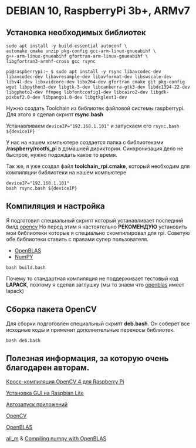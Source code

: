 # DEBIAN 10, RaspberryPi 3b+, ARMv7

## Установка необходимых библиотек

```
sudo apt install -y build-essential autoconf \
automake cmake unzip pkg-config gcc-arm-linux-gnueabihf \
g++-arm-linux-gnueabihf gfortran-arm-linux-gnueabihf \
libgfortran3-armhf-cross gcc rsync
```

```
pi@raspberrypi:~ $ sudo apt install -y rsync libavcodec-dev libavcodec-dev libavresample-dev libavformat-dev libswscale-dev libv4l-dev libxvidcore-dev libx264-dev gfortran cmake git pkg-config wget libpython3-dev libgtk-3-dev libcanberra-gtk3-dev libdc1394-22-dev libgphoto2-dev ffmpeg libfontconfig1-dev libcairo2-dev libgdk-pixbuf2.0-dev libpango1.0-dev libgtkglext1-dev
```

Нужно создать Toolchain из библиотек файловой системы raspberrypi. Для этого я сделал скрипт **rsync.bash**

Устанавливаем ```deviceIP="192.168.1.101"``` и запускаем его ```rsync.bash ${deviceIP}```

У нас на нашем компьютере создается папка с библиотеками **/raspberry/rootfs_pi** в домашней дириктории. Синхронизация дело не быстрое, нужно подождать какое то время.

Так же, я уже создал файл **toolchain_rpi.cmake**, который необходим для компиляции библиотеки на нашем компьютере

```
deviceIP="192.168.1.101"
bash rsync.bash ${deviceIP}
```


## Компиляция и настройка

Я подготовил специальный скрипт который устанавливает последний билд [opencv](https://github.com/opencv/opencv)
Но перед этим я настоятельно **РЕКОМЕНДУЮ** установить мои библиотеки которые я специально скомпилировал для rpi.
Советую обе библиотеки ставить с правами супер пользователя. 

- [OpenBLAS](https://github.com/MiXaiLL76/OpenBLAS_IOT)
- [NumPY](https://github.com/MiXaiLL76/numpy_openblas)

```
bash build.bash
```

Почему то стандартная компиляция не поддерживает тестовый код **LAPACK**, поэтому я сделал заглушку (мы то знаем что [openblas](https://github.com/MiXaiLL76/OpenBLAS_IOT) имеет lapack)

## Сборка пакета OpenCV

Для сборки подготовлен специальный скрипт **deb.bash**. Он соберет все исходные коды и применит дополнительные переносы библиотек.

```
bash deb.bash
```


## Полезная информация, за которую очень благодарен авторам.
[Кросс-компиляция OpenCV 4 для Raspberry Pi](https://solarianprogrammer.com/2018/12/18/cross-compile-opencv-raspberry-pi-raspbian/)

[Установка GUI на Raspbian Lite](https://www.raspberrypi.org/forums/viewtopic.php?t=133691)

[Автозапуск приложений](https://www.raspberrypi.org/forums/viewtopic.php?t=132637)

[OpenCV](https://github.com/opencv/opencv)

[OpenBLAS](https://github.com/xianyi/OpenBLAS)

[ali_m](https://stackoverflow.com/users/1461210/ali-m) & [Compiling numpy with OpenBLAS](https://stackoverflow.com/questions/11443302/compiling-numpy-with-openblas-integration/14391693#14391693)